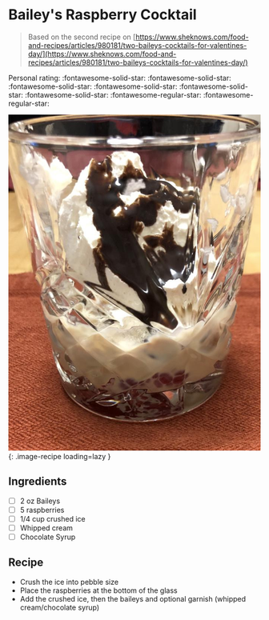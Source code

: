 # Bailey's Raspberry Cocktail

> Based on the second recipe on [https://www.sheknows.com/food-and-recipes/articles/980181/two-baileys-cocktails-for-valentines-day/](https://www.sheknows.com/food-and-recipes/articles/980181/two-baileys-cocktails-for-valentines-day/)

<!-- {cts} rating=3; (User can specify rating on scale of 1-5) -->

Personal rating: :fontawesome-solid-star: :fontawesome-solid-star: :fontawesome-solid-star: :fontawesome-solid-star: :fontawesome-solid-star: :fontawesome-solid-star: :fontawesome-regular-star: :fontawesome-regular-star:

<!-- {cte} -->

<!-- {cts} name_image=baileys_raspberry_cocktail.jpg; (User can specify image name) -->

![baileys_raspberry_cocktail.jpg](./baileys_raspberry_cocktail.jpg){: .image-recipe loading=lazy }

<!-- {cte} -->

## Ingredients

* [ ] 2 oz Baileys
* [ ] 5 raspberries
* [ ] 1/4 cup crushed ice
* [ ] Whipped cream
* [ ] Chocolate Syrup

## Recipe

* Crush the ice into pebble size
* Place the raspberries at the bottom of the glass
* Add the crushed ice, then the baileys and optional garnish (whipped cream/chocolate syrup)
